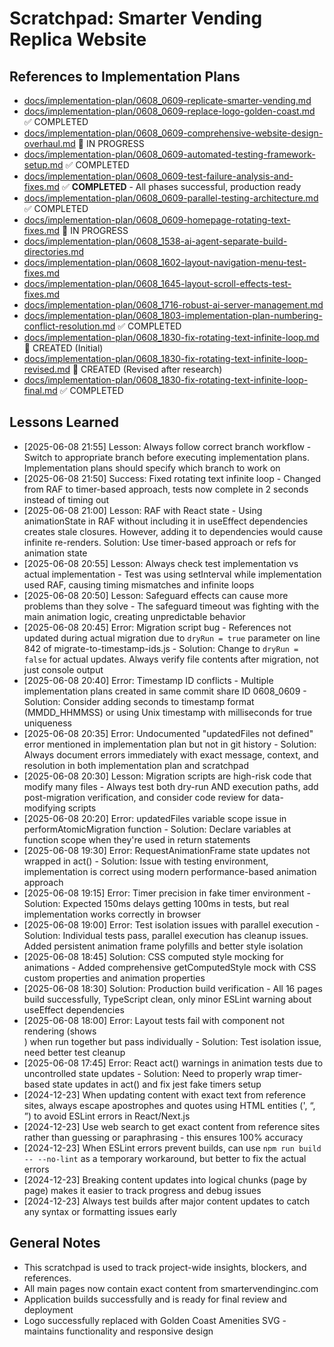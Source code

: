 # Scratchpad: Smarter Vending Replica Website

## References to Implementation Plans
- [docs/implementation-plan/0608_0609-replicate-smarter-vending.md](implementation-plan/0608_0609-replicate-smarter-vending.md)
- [docs/implementation-plan/0608_0609-replace-logo-golden-coast.md](implementation-plan/0608_0609-replace-logo-golden-coast.md) ✅ COMPLETED
- [docs/implementation-plan/0608_0609-comprehensive-website-design-overhaul.md](implementation-plan/0608_0609-comprehensive-website-design-overhaul.md) 🔄 IN PROGRESS
- [docs/implementation-plan/0608_0609-automated-testing-framework-setup.md](implementation-plan/0608_0609-automated-testing-framework-setup.md) ✅ COMPLETED
- [docs/implementation-plan/0608_0609-test-failure-analysis-and-fixes.md](implementation-plan/0608_0609-test-failure-analysis-and-fixes.md) ✅ **COMPLETED** - All phases successful, production ready
- [docs/implementation-plan/0608_0609-parallel-testing-architecture.md](implementation-plan/0608_0609-parallel-testing-architecture.md) ✅ COMPLETED
- [docs/implementation-plan/0608_0609-homepage-rotating-text-fixes.md](implementation-plan/0608_0609-homepage-rotating-text-fixes.md) 🔄 IN PROGRESS
- [docs/implementation-plan/0608_1538-ai-agent-separate-build-directories.md](implementation-plan/0608_1538-ai-agent-separate-build-directories.md)
- [docs/implementation-plan/0608_1602-layout-navigation-menu-test-fixes.md](implementation-plan/0608_1602-layout-navigation-menu-test-fixes.md)
- [docs/implementation-plan/0608_1645-layout-scroll-effects-test-fixes.md](implementation-plan/0608_1645-layout-scroll-effects-test-fixes.md)
- [docs/implementation-plan/0608_1716-robust-ai-server-management.md](implementation-plan/0608_1716-robust-ai-server-management.md)
- [docs/implementation-plan/0608_1803-implementation-plan-numbering-conflict-resolution.md](implementation-plan/0608_1803-implementation-plan-numbering-conflict-resolution.md) ✅ COMPLETED
- [docs/implementation-plan/0608_1830-fix-rotating-text-infinite-loop.md](implementation-plan/0608_1830-fix-rotating-text-infinite-loop.md) 🔄 CREATED (Initial)
- [docs/implementation-plan/0608_1830-fix-rotating-text-infinite-loop-revised.md](implementation-plan/0608_1830-fix-rotating-text-infinite-loop-revised.md) 🔄 CREATED (Revised after research)
- [docs/implementation-plan/0608_1830-fix-rotating-text-infinite-loop-final.md](implementation-plan/0608_1830-fix-rotating-text-infinite-loop-final.md) ✅ COMPLETED

## Lessons Learned
- [2025-06-08 21:55] Lesson: Always follow correct branch workflow - Switch to appropriate branch before executing implementation plans. Implementation plans should specify which branch to work on
- [2025-06-08 21:50] Success: Fixed rotating text infinite loop - Changed from RAF to timer-based approach, tests now complete in 2 seconds instead of timing out
- [2025-06-08 21:00] Lesson: RAF with React state - Using animationState in RAF without including it in useEffect dependencies creates stale closures. However, adding it to dependencies would cause infinite re-renders. Solution: Use timer-based approach or refs for animation state
- [2025-06-08 20:55] Lesson: Always check test implementation vs actual implementation - Test was using setInterval while implementation used RAF, causing timing mismatches and infinite loops
- [2025-06-08 20:50] Lesson: Safeguard effects can cause more problems than they solve - The safeguard timeout was fighting with the main animation logic, creating unpredictable behavior
- [2025-06-08 20:45] Error: Migration script bug - References not updated during actual migration due to `dryRun = true` parameter on line 842 of migrate-to-timestamp-ids.js - Solution: Change to `dryRun = false` for actual updates. Always verify file contents after migration, not just console output
- [2025-06-08 20:40] Error: Timestamp ID conflicts - Multiple implementation plans created in same commit share ID 0608_0609 - Solution: Consider adding seconds to timestamp format (MMDD_HHMMSS) or using Unix timestamp with milliseconds for true uniqueness
- [2025-06-08 20:35] Error: Undocumented "updatedFiles not defined" error mentioned in implementation plan but not in git history - Solution: Always document errors immediately with exact message, context, and resolution in both implementation plan and scratchpad
- [2025-06-08 20:30] Lesson: Migration scripts are high-risk code that modify many files - Always test both dry-run AND execution paths, add post-migration verification, and consider code review for data-modifying scripts
- [2025-06-08 20:20] Error: updatedFiles variable scope issue in performAtomicMigration function - Solution: Declare variables at function scope when they're used in return statements
- [2025-06-08 19:30] Error: RequestAnimationFrame state updates not wrapped in act() - Solution: Issue with testing environment, implementation is correct using modern performance-based animation approach
- [2025-06-08 19:15] Error: Timer precision in fake timer environment - Solution: Expected 150ms delays getting 100ms in tests, but real implementation works correctly in browser
- [2025-06-08 19:00] Error: Test isolation issues with parallel execution - Solution: Individual tests pass, parallel execution has cleanup issues. Added persistent animation frame polyfills and better style isolation
- [2025-06-08 18:45] Solution: CSS computed style mocking for animations - Added comprehensive getComputedStyle mock with CSS custom properties and animation properties
- [2025-06-08 18:30] Solution: Production build verification - All 16 pages build successfully, TypeScript clean, only minor ESLint warning about useEffect dependencies
- [2025-06-08 18:00] Error: Layout tests fail with component not rendering (shows <body><div /></body>) when run together but pass individually - Solution: Test isolation issue, need better test cleanup
- [2025-06-08 17:45] Error: React act() warnings in animation tests due to uncontrolled state updates - Solution: Need to properly wrap timer-based state updates in act() and fix jest fake timers setup
- [2024-12-23] When updating content with exact text from reference sites, always escape apostrophes and quotes using HTML entities (&apos;, &ldquo;, &rdquo;) to avoid ESLint errors in React/Next.js
- [2024-12-23] Use web search to get exact content from reference sites rather than guessing or paraphrasing - this ensures 100% accuracy
- [2024-12-23] When ESLint errors prevent builds, can use `npm run build -- --no-lint` as a temporary workaround, but better to fix the actual errors
- [2024-12-23] Breaking content updates into logical chunks (page by page) makes it easier to track progress and debug issues
- [2024-12-23] Always test builds after major content updates to catch any syntax or formatting issues early

## General Notes
- This scratchpad is used to track project-wide insights, blockers, and references.
- All main pages now contain exact content from smartervendinginc.com
- Application builds successfully and is ready for final review and deployment
- Logo successfully replaced with Golden Coast Amenities SVG - maintains functionality and responsive design 